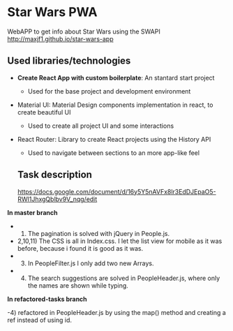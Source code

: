 # Star Wars PWA

WebAPP to get info about Star Wars using the SWAPI http://maxjf1.github.io/star-wars-app

## Used libraries/technologies

- **Create React App with custom boilerplate**: An stantard start project
  - Used for the base project and development environment
- Material UI: Material Design components implementation in react, to create beautiful UI
  - Used to create all project UI and some interactions
- React Router: Library to create React projects using the History API
  - Used to navigate between sections to an more app-like feel
  
  
  ## Task description
 
  https://docs.google.com/document/d/16y5Y5nAVFx8lr3EdDJEpaO5-RWl1JhxgQblbv9V_nqg/edit
 
 **In master branch**
 
- 1) The pagination is solved with jQuery in People.js.
- 2,10,11) The CSS is all in Index.css. I let the list view for mobile as it was before, because i found it is good as it was.
- 3) In PeopleFilter.js I only add two new Arrays.
- 4) The search suggestions are solved in PeopleHeader.js, where only the names are shown while typing.
 
 
 **In refactored-tasks branch**
 
 -4) refactored in PeopleHeader.js by using the map() method and creating a ref instead of using id.
